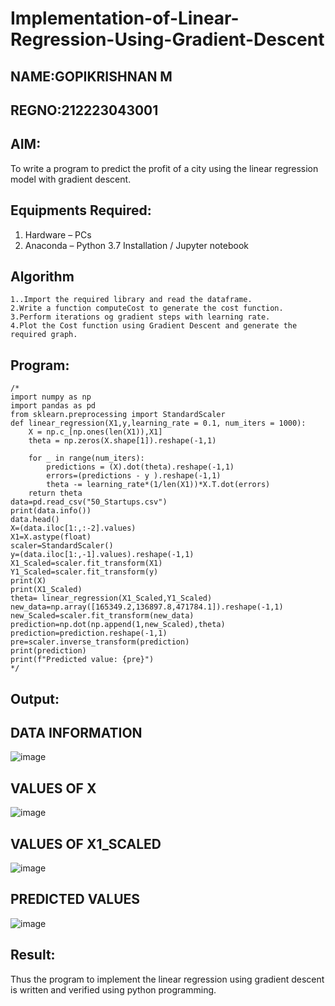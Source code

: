 # Implementation-of-Linear-Regression-Using-Gradient-Descent
## NAME:GOPIKRISHNAN M
## REGNO:212223043001

## AIM:
To write a program to predict the profit of a city using the linear regression model with gradient descent.

## Equipments Required:
1. Hardware – PCs
2. Anaconda – Python 3.7 Installation / Jupyter notebook

## Algorithm
~~~
1..Import the required library and read the dataframe.
2.Write a function computeCost to generate the cost function.
3.Perform iterations og gradient steps with learning rate.
4.Plot the Cost function using Gradient Descent and generate the required graph.
~~~


## Program:
```
/*
import numpy as np
import pandas as pd
from sklearn.preprocessing import StandardScaler
def linear_regression(X1,y,learning_rate = 0.1, num_iters = 1000):
    X = np.c_[np.ones(len(X1)),X1]
    theta = np.zeros(X.shape[1]).reshape(-1,1)
    
    for _ in range(num_iters):
        predictions = (X).dot(theta).reshape(-1,1)
        errors=(predictions - y ).reshape(-1,1)
        theta -= learning_rate*(1/len(X1))*X.T.dot(errors)
    return theta
data=pd.read_csv("50_Startups.csv")
print(data.info())
data.head()
X=(data.iloc[1:,:-2].values)
X1=X.astype(float)
scaler=StandardScaler()
y=(data.iloc[1:,-1].values).reshape(-1,1)
X1_Scaled=scaler.fit_transform(X1)
Y1_Scaled=scaler.fit_transform(y)
print(X)
print(X1_Scaled)
theta= linear_regression(X1_Scaled,Y1_Scaled)
new_data=np.array([165349.2,136897.8,471784.1]).reshape(-1,1)
new_Scaled=scaler.fit_transform(new_data)
prediction=np.dot(np.append(1,new_Scaled),theta)
prediction=prediction.reshape(-1,1)
pre=scaler.inverse_transform(prediction)
print(prediction)
print(f"Predicted value: {pre}")
*/
```

## Output:

## DATA INFORMATION

![image](https://github.com/user-attachments/assets/db042fa3-359c-4cb0-8bc9-7e18f7c1ef48)

## VALUES OF X

![image](https://github.com/user-attachments/assets/fc8417c1-c7df-4f36-b1f8-666d2eaca988)

## VALUES OF X1_SCALED

![image](https://github.com/user-attachments/assets/b80a09b9-5ba7-41e3-aa26-df0108a1963b)

## PREDICTED VALUES

![image](https://github.com/user-attachments/assets/06de9459-e040-428c-a041-135d52799c92)



## Result:
Thus the program to implement the linear regression using gradient descent is written and verified using python programming.
